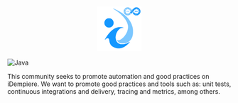 <p align="center">
<img alt="idempiere" src="https://raw.githubusercontent.com/idempiere-devops/idempiere-devops-resources/main/idempiere-devops-transparent.png" width="20%">
</p>

<a><img alt="Java" src="https://img.shields.io/badge/-java-orange?logo=openjdk&logoColor=white"></a>

This community seeks to promote automation and good practices on iDempiere. We want to promote good practices and tools such as: unit tests, continuous integrations and delivery, tracing and metrics, among others.
